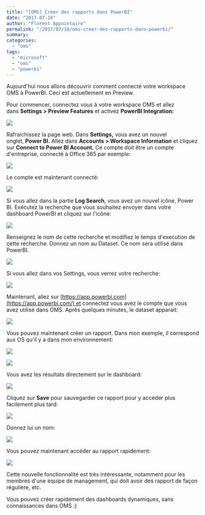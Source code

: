 ```yaml
---
title: "[OMS] Créer des rapports dans PowerBI"
date: "2017-07-18"
author: "Florent Appointaire"
permalink: "/2017/07/18/oms-creer-des-rapports-dans-powerbi/"
summary:
categories: 
  - "oms"
tags: 
  - "microsoft"
  - "oms"
  - "powerbi"
---
```

Aujourd'hui nous allons découvrir comment connecté votre workspace OMS à PowerBI. Ceci est actuellement en Preview.

Pour commencer, connectez vous à votre workspace OMS et allez dans **Settings > Preview Features** et activez **PowerBI Integration:**

[![](https://cloudyjourney.fr/wp-content/uploads/2018/01/2376.OMSPowerBI01.png)](https://cloudyjourney.fr/wp-content/uploads/2018/01/2376.OMSPowerBI01.png)

Rafraichissez la page web. Dans **Settings,** vous avez un nouvel onglet, **Power BI.** Allez dans **Accounts > Workspace Information** et cliquez sur **Connect to Power BI Account.** Ce compte doit être un compte d'entreprise, connecté à Office 365 par exemple:

[![](https://cloudyjourney.fr/wp-content/uploads/2018/01/3343.OMSPowerBI02.png)](https://cloudyjourney.fr/wp-content/uploads/2018/01/3343.OMSPowerBI02.png)

Le compte est maintenant connecté:

[![](https://cloudyjourney.fr/wp-content/uploads/2018/01/3343.OMSPowerBI03.png)](https://cloudyjourney.fr/wp-content/uploads/2018/01/3343.OMSPowerBI03.png)

Si vous allez dans la partie **Log Search**, vous avez un nouvel icône, Power BI. Exécutez la recherche que vous souhaitez envoyer dans votre dashboard PowerBI et cliquez sur l'icône:

[![](https://cloudyjourney.fr/wp-content/uploads/2018/01/7167.OMSPowerBI04.png)](https://cloudyjourney.fr/wp-content/uploads/2018/01/7167.OMSPowerBI04.png)

Renseignez le nom de cette recherche et modifiez le temps d'execution de cette recherche. Donnez un nom au Dataset. Ce nom sera utilisé dans PowerBI.

[![](https://cloudyjourney.fr/wp-content/uploads/2018/01/7167.OMSPowerBI05.png)](https://cloudyjourney.fr/wp-content/uploads/2018/01/7167.OMSPowerBI05.png)

Si vous allez dans vos Settings, vous verrez votre recherche:

[![](https://cloudyjourney.fr/wp-content/uploads/2018/01/1781.OMSPowerBI06.png)](https://cloudyjourney.fr/wp-content/uploads/2018/01/1781.OMSPowerBI06.png)

Maintenant, allez sur [https://app.powerbi.com](https://app.powerbi.com/) et connectez vous avez le compte que vous avez utilisé dans OMS. Après quelques minutes, le dataset apparait:

[![](https://cloudyjourney.fr/wp-content/uploads/2018/01/1781.OMSPowerBI07.png)](https://cloudyjourney.fr/wp-content/uploads/2018/01/1781.OMSPowerBI07.png)

Vous pouvez maintenant créer un rapport. Dans mon exemple, il correspond aux OS qu'il y a dans mon environnement:

[![](https://cloudyjourney.fr/wp-content/uploads/2018/01/8233.OMSPowerBI08.png)](https://cloudyjourney.fr/wp-content/uploads/2018/01/8233.OMSPowerBI08.png)

[![](https://cloudyjourney.fr/wp-content/uploads/2018/01/3857.OMSPowerBI09.png)](https://cloudyjourney.fr/wp-content/uploads/2018/01/3857.OMSPowerBI09.png)

Vous avez les résultats directement sur le dashboard:

[![](https://cloudyjourney.fr/wp-content/uploads/2018/01/3857.OMSPowerBI10.png)](https://cloudyjourney.fr/wp-content/uploads/2018/01/3857.OMSPowerBI10.png)

Cliquez sur **Save** pour sauvegarder ce rapport pour y accéder plus facilement plus tard:

[![](https://cloudyjourney.fr/wp-content/uploads/2018/01/1200.OMSPowerBI11.png)](https://cloudyjourney.fr/wp-content/uploads/2018/01/1200.OMSPowerBI11.png)

Donnez lui un nom:

[![](https://cloudyjourney.fr/wp-content/uploads/2018/01/1200.OMSPowerBI12.png)](https://cloudyjourney.fr/wp-content/uploads/2018/01/1200.OMSPowerBI12.png)

Vous pouvez maintenant accéder au rapport rapidement:

[![](https://cloudyjourney.fr/wp-content/uploads/2018/01/4024.OMSPowerBI13.png)](https://cloudyjourney.fr/wp-content/uploads/2018/01/4024.OMSPowerBI13.png)

Cette nouvelle fonctionnalité est très intéressante, notamment pour les membres d'une équipe de management, qui doit avoir des rapport de façon régulière, etc.

Vous pouvez créer rapidement des dashboards dynamiques, sans connaissances dans OMS :)
